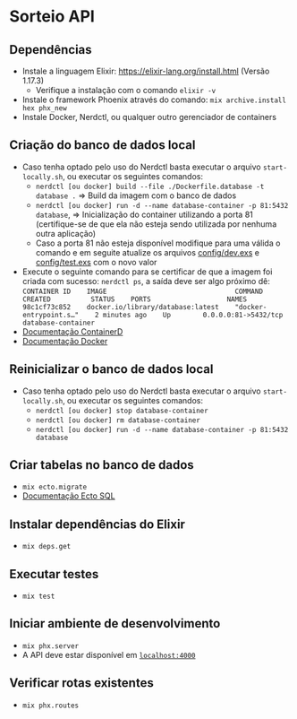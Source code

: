 # Sorteio API

## Dependências
- Instale a linguagem Elixir: https://elixir-lang.org/install.html (Versão 1.17.3)
    - Verifique a instalação com o comando `elixir -v`
- Instale o framework Phoenix através do comando: `mix archive.install hex phx_new`
- Instale Docker, Nerdctl, ou qualquer outro gerenciador de containers

## Criação do banco de dados local
- Caso tenha optado pelo uso do Nerdctl basta executar o arquivo `start-locally.sh`, ou executar os seguintes comandos:
    - `nerdctl [ou docker] build --file ./Dockerfile.database -t database .` => Build da imagem com o banco de dados
    - `nerdctl [ou docker] run -d --name database-container -p 81:5432 database`, => Inicialização do container utilizando a porta 81 (certifique-se de que ela não esteja sendo utilizada por nenhuma outra aplicação)
    - Caso a porta 81 não esteja disponível modifique para uma válida o comando e em seguite atualize os arquivos [config/dev.exs](config/dev.exs) e [config/test.exs](config/test.exs) com o novo valor
- Execute o seguinte comando para se certificar de que a imagem foi criada com sucesso: `nerdctl ps`, a saída deve ser algo próximo dê:
`CONTAINER ID    IMAGE                                COMMAND                   CREATED          STATUS    PORTS                   NAMES
98c1cf73c852    docker.io/library/database:latest    "docker-entrypoint.s…"    2 minutes ago    Up        0.0.0.0:81->5432/tcp    database-container`
- [Documentação ContainerD](https://containerd.io/docs/)
- [Documentação Docker](https://docs.docker.com/get-started/)

## Reinicializar o banco de dados local
- Caso tenha optado pelo uso do Nerdctl basta executar o arquivo `start-locally.sh`, ou executar os seguintes comandos:
    - `nerdctl [ou docker] stop database-container`
    - `nerdctl [ou docker] rm database-container`
    - `nerdctl [ou docker] run -d --name database-container -p 81:5432 database`

## Criar tabelas no banco de dados
- `mix ecto.migrate`
- [Documentação Ecto SQL](https://hexdocs.pm/ecto_sql/Ecto.Migration.html)

## Instalar dependências do Elixir
- `mix deps.get`

## Executar testes
- `mix test`

## Iniciar ambiente de desenvolvimento
- `mix phx.server`
- A API deve estar disponível em [`localhost:4000`](http://localhost:4000)

## Verificar rotas existentes
- `mix phx.routes`